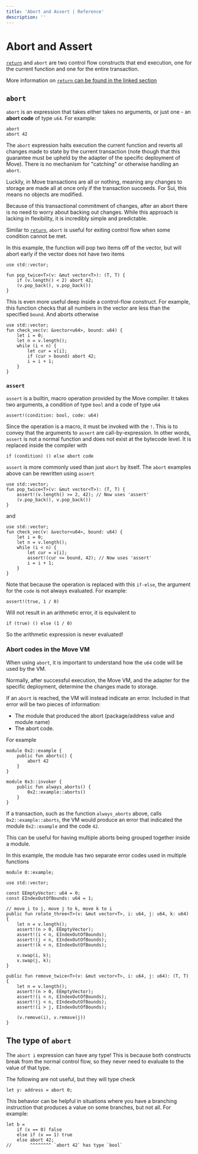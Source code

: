 ```yaml
---
title: 'Abort and Assert | Reference'
description: ''
---
```


# Abort and Assert

[`return`](./functions) and `abort` are two control flow constructs that end execution, one for
the current function and one for the entire transaction.

More information on [`return` can be found in the linked section](./functions#return-expression)

## `abort`

`abort` is an expression that takes either takes no arguments, or just one - an **abort code** of
type `u64`. For example:

```move
abort
abort 42
```

The `abort` expression halts execution the current function and reverts all changes made to state by
the current transaction (note though that this guarantee must be upheld by the adapter of the
specific deployment of Move). There is no mechanism for "catching" or otherwise handling an `abort`.

Luckily, in Move transactions are all or nothing, meaning any changes to storage are made all at
once only if the transaction succeeds. For Sui, this means no objects are modified.

Because of this transactional commitment of changes, after an abort there is no need to worry about
backing out changes. While this approach is lacking in flexibility, it is incredibly simple and
predictable.

Similar to [`return`](./functions), `abort` is useful for exiting control flow when some
condition cannot be met.

In this example, the function will pop two items off of the vector, but will abort early if the
vector does not have two items

<!-- {{#include ../../packages/reference/sources/abort-and-assert.move}} -->

```move
use std::vector;

fun pop_twice<T>(v: &mut vector<T>): (T, T) {
    if (v.length() < 2) abort 42;
    (v.pop_back(), v.pop_back())
}
```

This is even more useful deep inside a control-flow construct. For example, this function checks
that all numbers in the vector are less than the specified `bound`. And aborts otherwise

```move
use std::vector;
fun check_vec(v: &vector<u64>, bound: u64) {
    let i = 0;
    let n = v.length();
    while (i < n) {
        let cur = v[i];
        if (cur > bound) abort 42;
        i = i + 1;
    }
}
```

### `assert`

`assert` is a builtin, macro operation provided by the Move compiler. It takes two arguments, a
condition of type `bool` and a code of type `u64`

```move
assert!(condition: bool, code: u64)
```

Since the operation is a macro, it must be invoked with the `!`. This is to convey that the
arguments to `assert` are call-by-expression. In other words, `assert` is not a normal function and
does not exist at the bytecode level. It is replaced inside the compiler with

```move
if (condition) () else abort code
```

`assert` is more commonly used than just `abort` by itself. The `abort` examples above can be
rewritten using `assert`

```move
use std::vector;
fun pop_twice<T>(v: &mut vector<T>): (T, T) {
    assert!(v.length() >= 2, 42); // Now uses 'assert'
    (v.pop_back(), v.pop_back())
}
```

and

```move
use std::vector;
fun check_vec(v: &vector<u64>, bound: u64) {
    let i = 0;
    let n = v.length();
    while (i < n) {
        let cur = v[i];
        assert!(cur <= bound, 42); // Now uses 'assert'
        i = i + 1;
    }
}
```

Note that because the operation is replaced with this `if-else`, the argument for the `code` is not
always evaluated. For example:

```move
assert!(true, 1 / 0)
```

Will not result in an arithmetic error, it is equivalent to

```move
if (true) () else (1 / 0)
```

So the arithmetic expression is never evaluated!

### Abort codes in the Move VM

When using `abort`, it is important to understand how the `u64` code will be used by the VM.

Normally, after successful execution, the Move VM, and the adapter for the specific deployment,
determine the changes made to storage.

If an `abort` is reached, the VM will instead indicate an error. Included in that error will be two
pieces of information:

- The module that produced the abort (package/address value and module name)
- The abort code.

For example

```move
module 0x2::example {
    public fun aborts() {
        abort 42
    }
}

module 0x3::invoker {
    public fun always_aborts() {
        0x2::example::aborts()
    }
}
```

If a transaction, such as the function `always_aborts` above, calls `0x2::example::aborts`, the VM
would produce an error that indicated the module `0x2::example` and the code `42`.

This can be useful for having multiple aborts being grouped together inside a module.

In this example, the module has two separate error codes used in multiple functions

```move
module 0::example;

use std::vector;

const EEmptyVector: u64 = 0;
const EIndexOutOfBounds: u64 = 1;

// move i to j, move j to k, move k to i
public fun rotate_three<T>(v: &mut vector<T>, i: u64, j: u64, k: u64) {
    let n = v.length();
    assert!(n > 0, EEmptyVector);
    assert!(i < n, EIndexOutOfBounds);
    assert!(j < n, EIndexOutOfBounds);
    assert!(k < n, EIndexOutOfBounds);

    v.swap(i, k);
    v.swap(j, k);
}

public fun remove_twice<T>(v: &mut vector<T>, i: u64, j: u64): (T, T) {
    let n = v.length();
    assert!(n > 0, EEmptyVector);
    assert!(i < n, EIndexOutOfBounds);
    assert!(j < n, EIndexOutOfBounds);
    assert!(i > j, EIndexOutOfBounds);

    (v.remove(i), v.remove(j))
}
```

## The type of `abort`

The `abort i` expression can have any type! This is because both constructs break from the normal
control flow, so they never need to evaluate to the value of that type.

The following are not useful, but they will type check

```move
let y: address = abort 0;
```

This behavior can be helpful in situations where you have a branching instruction that produces a
value on some branches, but not all. For example:

```move
let b =
    if (x == 0) false
    else if (x == 1) true
    else abort 42;
//       ^^^^^^^^ `abort 42` has type `bool`
```
